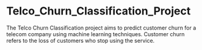 # Telco_Churn_Classification_Project
The Telco Churn Classification project aims to predict customer churn for a telecom company using machine learning techniques. Customer churn refers to the loss of customers who stop using the service.
